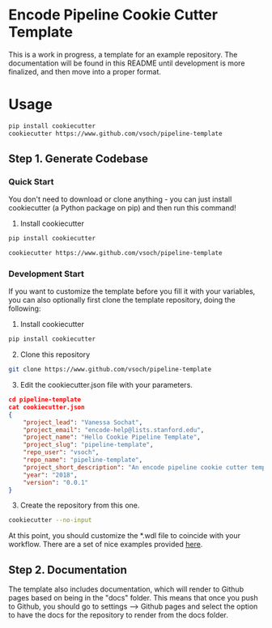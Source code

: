 Encode Pipeline Cookie Cutter Template
======================================

This is a work in progress, a template for an example repository. The documentation
will be found in this README until development is more finalized, and then move 
into a proper format.

# Usage

```bash
pip install cookiecutter
cookiecutter https://www.github.com/vsoch/pipeline-template
```

## Step 1. Generate Codebase

### Quick Start
You don't need to download or clone anything - you can just install cookiecutter 
(a Python package on pip) and then run this command!

1. Install cookiecutter

```bash
pip install cookiecutter
```

```bash
cookiecutter https://www.github.com/vsoch/pipeline-template
```

### Development Start
If you want to customize the template before you fill it with your variables, you 
can also optionally first clone the template
repository, doing the following:

1. Install cookiecutter

```bash
pip install cookiecutter
```

2. Clone this repository

```bash
git clone https://www.github.com/vsoch/pipeline-template
```

3. Edit the cookiecutter.json file with your parameters.

```json
cd pipeline-template
cat cookiecutter.json
{
    "project_lead": "Vanessa Sochat",
    "project_email": "encode-help@lists.stanford.edu",
    "project_name": "Hello Cookie Pipeline Template",
    "project_slug": "pipeline-template",
    "repo_user": "vsoch",
    "repo_name": "pipeline-template",
    "project_short_description": "An encode pipeline cookie cutter template.",
    "year": "2018",
    "version": "0.0.1"
}
```

3. Create the repository from this one.

```bash
cookiecutter --no-input
```

At this point, you should customize the *.wdl file to coincide with your workflow. 
There are a set of nice examples provided [here](https://github.com/dnanexus/dxWDL/tree/master/test/basic).


## Step 2. Documentation

The template also includes documentation, which will render to Github pages based on being in the "docs"
folder. This means that once you push to Github, you should go to settings --> Github pages and
select the option to have the docs for the repository to render from the docs folder.
